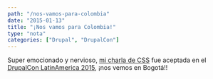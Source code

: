 ```yaml
---
path: "/nos-vamos-para-colombia"
date: "2015-01-13"
title: "¡Nos vamos para Colombia!"
type: "nota"
categories: ["Drupal", "DrupalCon"]
---
```


Super emocionado y nervioso, [mi charla de CSS](https://latinamerica2015.drupal.org/session/un-mejor-css-planeando-hoy-para-no-sufrir-en-el-futuro) fue aceptada en el [DrupalCon LatinAmerica 2015](https://latinamerica2015.drupal.org/), ¡nos vemos en Bogotá!!

